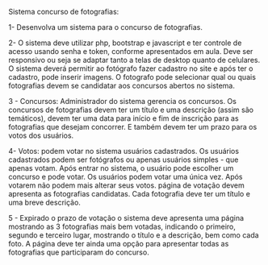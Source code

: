 Sistema concurso de fotografias:

1- Desenvolva um sistema para o concurso de fotografias.

2- O sistema deve utilizar php, bootstrap e javascript e ter controle de acesso usando senha e token, conforme apresentados em aula. Deve ser responsivo ou seja se adaptar tanto a telas de desktop quanto de celulares.
O sistema deverá permitir ao fotógrafo fazer cadastro no site e após ter o cadastro, pode inserir imagens. O fotografo pode selecionar qual ou quais fotografias devem se candidatar aos concursos abertos no sistema.

3 - Concursos: Administrador do sistema gerencia os concursos. Os concursos de fotografias devem ter um título e uma descrição (assim são temáticos), devem ter uma data para início e fim de inscrição para as fotografias que desejam concorrer. E também devem ter um prazo para os votos dos usuários.

4- Votos: podem votar no sistema usuários cadastrados. Os usuários cadastrados podem ser fotógrafos ou apenas usuários simples - que apenas votam. Após entrar no sistema, o usuário pode escolher um concurso e pode votar. Os usuários podem votar uma única vez. Após votarem não podem mais alterar seus votos.
página de votação devem apresenta as fotografias candidatas. Cada fotografia deve ter um título e uma breve descrição.

5 - Expirado o prazo de votação o sistema deve apresenta uma página mostrando as 3 fotografias mais bem votadas, indicando o primeiro, segundo e terceiro lugar, mostrando o título e a descrição, bem como cada foto. A página deve ter ainda uma opção para apresentar todas as fotografias que participaram do concurso.
